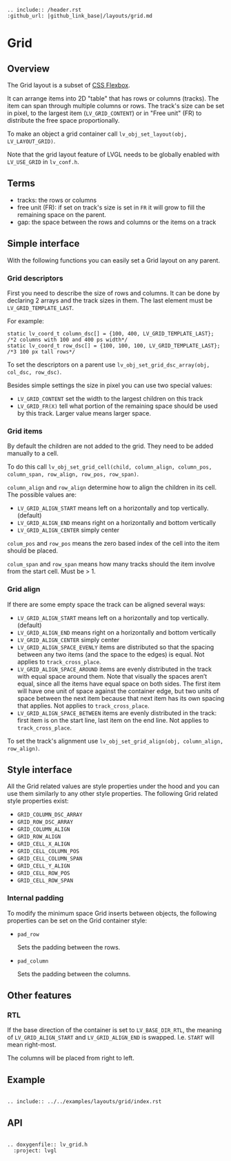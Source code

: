 ```eval_rst
.. include:: /header.rst 
:github_url: |github_link_base|/layouts/grid.md
```

# Grid

## Overview

The Grid layout is a subset of [CSS Flexbox](https://css-tricks.com/snippets/css/complete-guide-grid/).

It can arrange items into 2D "table" that has rows or columns (tracks). The item can span through multiple columns or rows.
The track's size can be set in pixel, to the largest item (`LV_GRID_CONTENT`) or in "Free unit" (FR) to distribute the free space proportionally.

To make an object a grid container call `lv_obj_set_layout(obj, LV_LAYOUT_GRID)`.

Note that the grid layout feature of LVGL needs to be globally enabled with `LV_USE_GRID` in `lv_conf.h`. 

## Terms
- tracks: the rows or columns
- free unit (FR): if set on track's size is set in `FR` it will grow to fill the remaining space on the parent. 
- gap: the space between the rows and columns or the items on a track

## Simple interface

With the following functions you can easily set a Grid layout on any parent.

### Grid descriptors

First you need to describe the size of rows and columns. It can be done by declaring 2 arrays and the track sizes in them. The last element must be `LV_GRID_TEMPLATE_LAST`.

For example:
```
static lv_coord_t column_dsc[] = {100, 400, LV_GRID_TEMPLATE_LAST};   /*2 columns with 100 and 400 ps width*/
static lv_coord_t row_dsc[] = {100, 100, 100, LV_GRID_TEMPLATE_LAST}; /*3 100 px tall rows*/
```

To set the descriptors on a parent use `lv_obj_set_grid_dsc_array(obj, col_dsc, row_dsc)`.

Besides simple settings the size in pixel you can use two special values:
- `LV_GRID_CONTENT` set the width to the largest children on this track
- `LV_GRID_FR(X)` tell what portion of the remaining space should be used by this track. Larger value means larger space.

### Grid items
By default the children are not added to the grid. They need to be added manually to a cell. 

To do this call `lv_obj_set_grid_cell(child, column_align, column_pos, column_span, row_align, row_pos, row_span)`.

`column_align` and `row_align` determine how to align the children in its cell. The possible values are:
- `LV_GRID_ALIGN_START` means left on a horizontally and top vertically. (default)
- `LV_GRID_ALIGN_END` means right on a horizontally and bottom vertically
- `LV_GRID_ALIGN_CENTER` simply center

`colum_pos` and `row_pos` means the zero based index of the cell into the item should be placed. 

`colum_span` and `row_span` means how many tracks should the item involve from the start cell. Must be &gt; 1. 

### Grid align

If there are some empty space the track can be aligned several ways:
- `LV_GRID_ALIGN_START` means left on a horizontally and top vertically. (default)
- `LV_GRID_ALIGN_END` means right on a horizontally and bottom vertically
- `LV_GRID_ALIGN_CENTER` simply center
- `LV_GRID_ALIGN_SPACE_EVENLY` items are distributed so that the spacing between any two items (and the space to the edges) is equal. Not applies to `track_cross_place`.
- `LV_GRID_ALIGN_SPACE_AROUND` items are evenly distributed in the track with equal space around them. 
Note that visually the spaces aren’t equal, since all the items have equal space on both sides. 
The first item will have one unit of space against the container edge, but two units of space between the next item because that next item has its own spacing that applies. Not applies to `track_cross_place`.
- `LV_GRID_ALIGN_SPACE_BETWEEN` items are evenly distributed in the track: first item is on the start line, last item on the end line. Not applies to `track_cross_place`.

To set the track's alignment use `lv_obj_set_grid_align(obj, column_align, row_align)`.

## Style interface

All the Grid related values are style properties under the hood and you can use them similarly to any other style properties. The following Grid related style properties exist:

- `GRID_COLUMN_DSC_ARRAY`
- `GRID_ROW_DSC_ARRAY`
- `GRID_COLUMN_ALIGN`
- `GRID_ROW_ALIGN`
- `GRID_CELL_X_ALIGN`
- `GRID_CELL_COLUMN_POS`
- `GRID_CELL_COLUMN_SPAN`
- `GRID_CELL_Y_ALIGN`
- `GRID_CELL_ROW_POS`
- `GRID_CELL_ROW_SPAN`

### Internal padding

To modify the minimum space Grid inserts between objects, the following properties can be set on the Grid container style:

- `pad_row`

  Sets the padding between the rows. 

- `pad_column`

  Sets the padding between the columns.

## Other features 

### RTL
If the base direction of the container is set to `LV_BASE_DIR_RTL`, the meaning of `LV_GRID_ALIGN_START` and `LV_GRID_ALIGN_END` is swapped. I.e. `START` will mean right-most.

The columns will be placed from right to left.


## Example

```eval_rst

.. include:: ../../examples/layouts/grid/index.rst

```

## API

```eval_rst

.. doxygenfile:: lv_grid.h
  :project: lvgl

```
